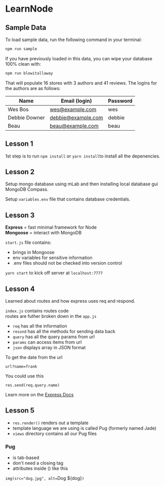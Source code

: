 # LearnNode

## Sample Data

To load sample data, run the following command in your terminal:

```bash
npm run sample
```

If you have previously loaded in this data, you can wipe your database 100% clean with:

```bash
npm run blowitallaway
```

That will populate 16 stores with 3 authors and 41 reviews. The logins for the authors are as follows:

|Name|Email (login)|Password|
|---|---|---|
|Wes Bos|wes@example.com|wes|
|Debbie Downer|debbie@example.com|debbie|
|Beau|beau@example.com|beau|

## Lesson 1

1st step is to run `npm install` or `yarn install`to install all the depenencies.

## Lesson 2

Setup mongo database using mLab and then installing local database gui MongoDB Compass.

Setup `variables.env` file that contains database credentials.

## Lesson 3

**Express** = fast minimal framework for Node <br>
**Mongoose** = interact with MongoDB

`start.js` file contains:

* brings in Mongoose
* env variables for sensitive information
* .env files should not be checked into version control

`yarn start` to kick off server at `localhost:7777`

## Lesson 4

Learned about routes and how express uses req and respond.

`index.js` contains routes code <br>
routes are futher broken down in the `app.js` <br>

* `req` has all the information
* `resond` has all the methods for sending data back
* `query` has all the query params from url
* `params` can access items from url
* `json` displays array in JSON format

To get the date from the url

`url?name=frank`

You could use this

`res.send(req.query.name)`

Learn more on the [Express Docs][express docs]

## Lesson 5

* `res.render()` renders out a template
* template language we are using is called Pug (formerly named Jade)
* `views` directory contains all our Pug files

### Pug

* is tab-based
* don't need a closing tag
* attributes inside () like this

`img(src="dog.jpg", alt=`Dog ${dog}`)`

[express docs]: https://expressjs.com/en/guide/routing.html